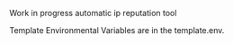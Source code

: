 Work in progress automatic ip reputation tool

Template Environmental Variables are in the template.env.
